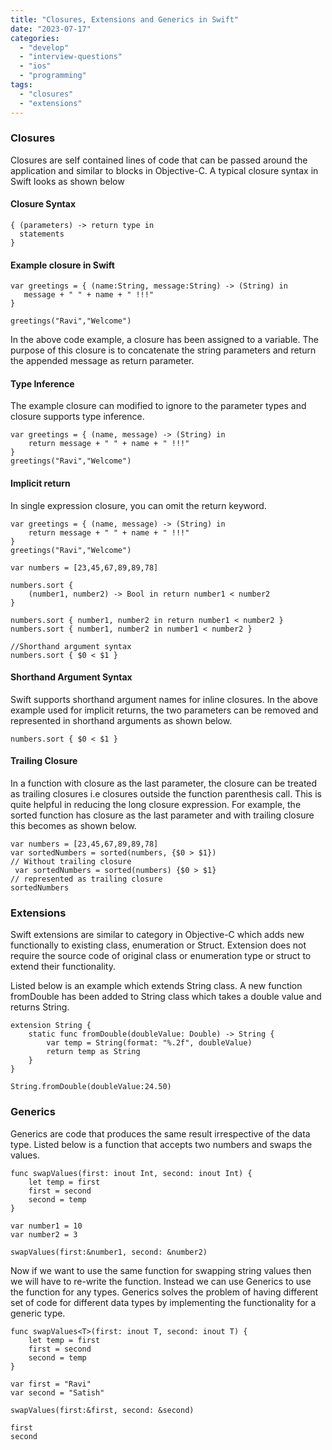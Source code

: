 ```yaml
---
title: "Closures, Extensions and Generics in Swift"
date: "2023-07-17"
categories: 
  - "develop"
  - "interview-questions"
  - "ios"
  - "programming"
tags: 
  - "closures"
  - "extensions"
---
```


### Closures

Closures are self contained lines of code that can be passed around the application and similar to blocks in Objective-C. A typical closure syntax in Swift looks as shown below

#### Closure Syntax

```
{ (parameters) -> return type in
  statements
}
```

#### Example closure in Swift

```
var greetings = { (name:String, message:String) -> (String) in
   message + " " + name + " !!!"
}

greetings("Ravi","Welcome")
```

In the above code example, a closure has been assigned to a variable. The purpose of this closure is to concatenate the string parameters and return the appended message as return parameter.

#### Type Inference

The example closure can modified to ignore to the parameter types and closure supports type inference.

```
var greetings = { (name, message) -> (String) in
    return message + " " + name + " !!!"
}
greetings("Ravi","Welcome")
```

#### Implicit return

In single expression closure, you can omit the return keyword.

```
var greetings = { (name, message) -> (String) in
    return message + " " + name + " !!!"
}
greetings("Ravi","Welcome")

var numbers = [23,45,67,89,89,78]

numbers.sort {
    (number1, number2) -> Bool in return number1 < number2
}

numbers.sort { number1, number2 in return number1 < number2 }
numbers.sort { number1, number2 in number1 < number2 }

//Shorthand argument syntax
numbers.sort { $0 < $1 }

```

#### Shorthand Argument Syntax

Swift supports shorthand argument names for inline closures. In the above example used for implicit returns, the two parameters can be removed and represented in shorthand arguments as shown below.

```
numbers.sort { $0 < $1 }
```

#### Trailing Closure

In a function with closure as the last parameter, the closure can be treated as trailing closures i.e closures outside the function parenthesis call. This is quite helpful in reducing the long closure expression. For example, the sorted function has closure as the last parameter and with trailing closure this becomes as shown below.

```
var numbers = [23,45,67,89,89,78] 
var sortedNumbers = sorted(numbers, {$0 > $1}) 
// Without trailing closure 
 var sortedNumbers = sorted(numbers) {$0 > $1} 
// represented as trailing closure 
sortedNumbers
```

### Extensions

Swift extensions are similar to category in Objective-C which adds new functionally to existing class, enumeration or Struct. Extension does not require the source code of original class or enumeration type or struct to extend their functionality.

Listed below is an example which extends String class. A new function fromDouble has been added to String class which takes a double value and returns String.

```
extension String {
    static func fromDouble(doubleValue: Double) -> String {
        var temp = String(format: "%.2f", doubleValue)
        return temp as String
    }
}

String.fromDouble(doubleValue:24.50)
```

### Generics

Generics are code that produces the same result irrespective of the data type. Listed below is a function that accepts two numbers and swaps the values.

```
func swapValues(first: inout Int, second: inout Int) {
    let temp = first
    first = second
    second = temp
}

var number1 = 10
var number2 = 3

swapValues(first:&number1, second: &number2)
```

Now if we want to use the same function for swapping string values then we will have to re-write the function. Instead we can use Generics to use the function for any types. Generics solves the problem of having different set of code for different data types by implementing the functionality for a generic type.

```
func swapValues<T>(first: inout T, second: inout T) {
    let temp = first
    first = second
    second = temp
}

var first = "Ravi"
var second = "Satish"

swapValues(first:&first, second: &second)

first
second

```
